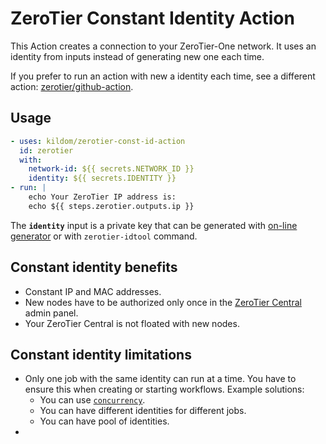 # ZeroTier Constant Identity Action

This Action creates a connection to your ZeroTier-One network.
It uses an identity from inputs instead of generating new one each time.

If you prefer to run an action with new a identity each time,
see a different action:
[zerotier/github-action](https://github.com/marketplace/actions/zerotier).

## Usage
```yaml
- uses: kildom/zerotier-const-id-action
  id: zerotier
  with:
    network-id: ${{ secrets.NETWORK_ID }}
    identity: ${{ secrets.IDENTITY }}
- run: |
    echo Your ZeroTier IP address is:
    echo ${{ steps.zerotier.outputs.ip }}
```

The **`identity`** input is a private key that can be generated with
[on-line generator](https://kildom.github.io/zerotier-const-id-action/) or with `zerotier-idtool` command.

## Constant identity benefits

* Constant IP and MAC addresses.
* New nodes have to be authorized only once in the [ZeroTier Central](https://my.zerotier.com/) admin panel.
* Your ZeroTier Central is not floated with new nodes.

## Constant identity limitations

* Only one job with the same identity can run at a time.
  You have to ensure this when creating or starting workflows.
  Example solutions:
   * You can use [`concurrency`](https://docs.github.com/en/actions/using-jobs/using-concurrency).
   * You can have different identities for different jobs.
   * You can have pool of identities.
* 
